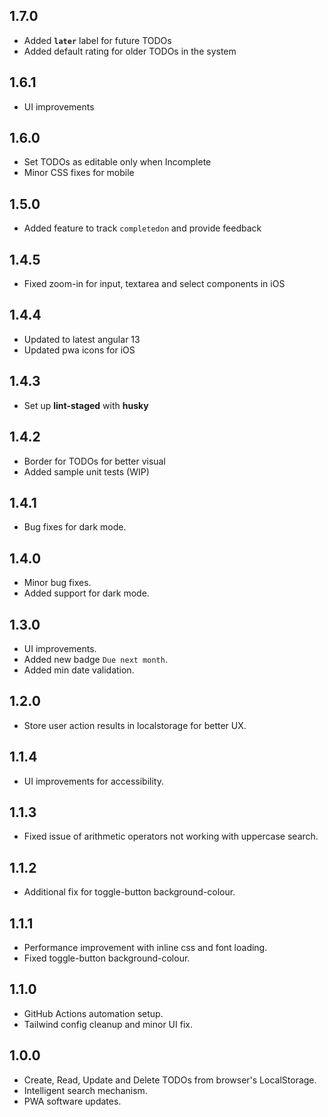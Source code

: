 ## 1.7.0
- Added **`later`** label for future TODOs
- Added default rating for older TODOs in the system    

## 1.6.1
- UI improvements  

## 1.6.0
- Set TODOs as editable only when Incomplete  
- Minor CSS fixes for mobile  

## 1.5.0
- Added feature to track `completedon` and provide feedback  

## 1.4.5
- Fixed zoom-in for input, textarea and select components in iOS  

## 1.4.4
- Updated to latest angular 13  
- Updated pwa icons for iOS  

## 1.4.3
- Set up **lint-staged** with **husky**  

## 1.4.2
- Border for TODOs for better visual
- Added sample unit tests (WIP)  

## 1.4.1
- Bug fixes for dark mode.  

## 1.4.0
- Minor bug fixes.  
- Added support for dark mode.  

## 1.3.0
- UI improvements.  
- Added new badge `Due next month`.  
- Added min date validation.  

## 1.2.0
- Store user action results in localstorage for better UX.  

## 1.1.4
- UI improvements for accessibility.  

## 1.1.3
- Fixed issue of arithmetic operators not working with uppercase search.  

## 1.1.2
- Additional fix for toggle-button background-colour.  

## 1.1.1
- Performance improvement with inline css and font loading.  
- Fixed toggle-button background-colour.  

## 1.1.0
- GitHub Actions automation setup.  
- Tailwind config cleanup and minor UI fix.  

## 1.0.0
- Create, Read, Update and Delete TODOs from browser's LocalStorage.  
- Intelligent search mechanism.  
- PWA software updates.  
